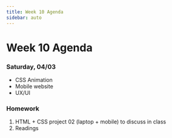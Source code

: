 ```yaml
---
title: Week 10 Agenda
sidebar: auto
---
```


# Week 10 Agenda


### Saturday, 04/03

- CSS Animation
- Mobile website
- UX/UI



### Homework

1. HTML + CSS project 02 (laptop + mobile) to discuss in class
2. Readings